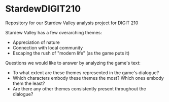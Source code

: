 # StardewDIGIT210
Repository for our Stardew Valley analysis project for DIGIT 210

Stardew Valley has a few overarching themes:
* Appreciation of nature
* Connection with local community
* Escaping the rush of "modern life" (as the game puts it)

Questions we would like to answer by analyzing the game's text:
* To what extent are these themes represented in the game's dialogue?
* Which characters embody these themes the most? Which ones embody them the least?
* Are there any other themes consistently present throughout the dialogue?
